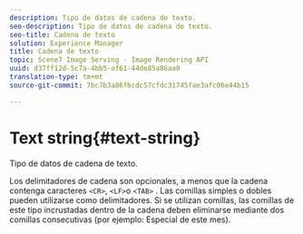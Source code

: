 ```yaml
---
description: Tipo de datos de cadena de texto.
seo-description: Tipo de datos de cadena de texto.
seo-title: Cadena de texto
solution: Experience Manager
title: Cadena de texto
topic: Scene7 Image Serving - Image Rendering API
uuid: d37ff12d-5c7a-4bb5-af61-44de85a86aa0
translation-type: tm+mt
source-git-commit: 7bc7b3a86fbcdc57cfdc31745fae3afc06e44b15

---
```



# Text string{#text-string}

Tipo de datos de cadena de texto.

Los delimitadores de cadena son opcionales, a menos que la cadena contenga caracteres `<CR>`, `<LF>`o `<TAB>` . Las comillas simples o dobles pueden utilizarse como delimitadores. Si se utilizan comillas, las comillas de este tipo incrustadas dentro de la cadena deben eliminarse mediante dos comillas consecutivas (por ejemplo: Especial de este mes).
